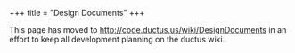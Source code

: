 +++
title = "Design Documents"
+++

This page has moved to <http://code.ductus.us/wiki/DesignDocuments> in
an effort to keep all development planning on the ductus wiki.
